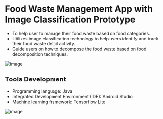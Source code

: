 # Food Waste Management App with Image Classification Prototype

* To help user to manage their food waste based on food categories.
* Utilizes image classification technology to help users identify and track their food waste detail activity.
* Guide users on how to decompose the food waste based on food decomposition techniques.

![image](https://github.com/adamzavien/food-waste-management-app/assets/74973987/844c137b-d7bd-40d1-9fcb-da947457796b)

## Tools Development
* Programming language: Java
* Integrated Development Environment (IDE): Android Studio
* Machine learning framework: Tensorflow Lite

![image](https://github.com/adamzavien/food-waste-management-app/assets/74973987/0c79a3f7-579b-4c5a-98c9-2081a884c5fa)

